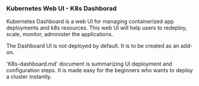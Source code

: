 
### Kubernetes Web UI - K8s Dashborad

Kubernetes Dashboard is a web UI for managing containerized app deployments and k8s resources. This web UI will help users to redeploy, scale, monitor, administer the applications. 

The Dashboard UI is not deployed by default. It is to be created as an add-on. 

'K8s-dashboard.md' document is summarizing UI deployment and configuration steps. It is made easy for the beginners who wants to deploy a cluster instantly.   

